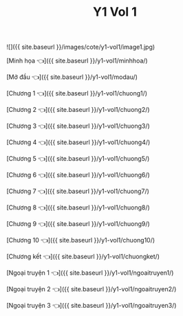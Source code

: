 ﻿---
layout: post
title: Y1 Vol 1
---

![]({{ site.baseurl }}/images/cote/y1-vol1/image1.jpg)

[Minh họa 👈]({{ site.baseurl }}/y1-vol1/minhhoa/)

[Mở đầu 👈]({{ site.baseurl }}/y1-vol1/modau/)

[Chương 1 👈]({{ site.baseurl }}/y1-vol1/chuong1/)

[Chương 2 👈]({{ site.baseurl }}/y1-vol1/chuong2/)

[Chương 3 👈]({{ site.baseurl }}/y1-vol1/chuong3/)

[Chương 4 👈]({{ site.baseurl }}/y1-vol1/chuong4/)

[Chương 5 👈]({{ site.baseurl }}/y1-vol1/chuong5/)

[Chương 6 👈]({{ site.baseurl }}/y1-vol1/chuong6/)

[Chương 7 👈]({{ site.baseurl }}/y1-vol1/chuong7/)

[Chương 8 👈]({{ site.baseurl }}/y1-vol1/chuong8/)

[Chương 9 👈]({{ site.baseurl }}/y1-vol1/chuong9/)

[Chương 10 👈]({{ site.baseurl }}/y1-vol1/chuong10/)

[Chương kết 👈]({{ site.baseurl }}/y1-vol1/chuongket/)

[Ngoại truyện 1 👈]({{ site.baseurl }}/y1-vol1/ngoaitruyen1/)

[Ngoại truyện 2 👈]({{ site.baseurl }}/y1-vol1/ngoaitruyen2/)

[Ngoại truyện 3 👈]({{ site.baseurl }}/y1-vol1/ngoaitruyen3/)
